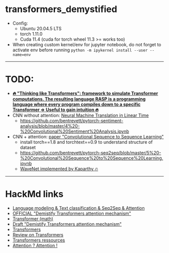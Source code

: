 # transformers_demystified

- Config:
    - Ubuntu 20.04.5 LTS
    - torch 1.11.0
    - Cuda 11.4 (cuda for torch wheel 11.3 >= works too)
- When creating custom kernel/env for jupyter notebook, do not forget to activate env before running `python -m ipykernel install --user --name=env`
---
# TODO: 

- [**:fire: "Thinking like Transformers": framework to simulate Transformer computations. The resulting language RASP is a programming language where every program compiles down to a specific Transformer => Useful to gain intuition :fire:**](https://srush.github.io/raspy/)
- CNN without attention: [Neural Machine Translation in Linear Time](https://arxiv.org/abs/1610.10099)
    - https://github.com/bentrevett/pytorch-sentiment-analysis/blob/master/4%20-%20Convolutional%20Sentiment%20Analysis.ipynb
- CNN  + attention: [paper "Convolutional Sequence to Sequence Learning"](https://arxiv.org/pdf/1705.03122.pdf)
    - install torch==1.8 and torchtext==0.9 to understand structure of dataset
    - https://github.com/bentrevett/pytorch-seq2seq/blob/master/5%20-%20Convolutional%20Sequence%20to%20Sequence%20Learning.ipynb
    - [WaveNet implemented by Kaparthy :fire:](https://www.youtube.com/watch?v=t3YJ5hKiMQ0)
---

# HackMd links

- [Language modeling & Text classification & Seq2Seq & Attention](https://hackmd.io/5IXrMYA4S86B1zYCUFdlfg)
- [OFFICIAL "Demistify Transformers attention mechanism"](https://hackmd.io/5W355qC3RRCnw4NtJ0FFLw)
- [Transformer (math)](https://hackmd.io/wbuEpc-1TjiDx-VV0S-qyQ)
- [Draft "Demistify Transformers attention mechanism"](https://hackmd.io/lKZEd1uCTSu8d4z2MYeQ2A)
- [Transformers](https://hackmd.io/R1VL6xwaRyWuLcavBWJ3gA)
- [Review on Transformers](https://hackmd.io/7hMDlKqNQBaVFH1OjPOh4w)
- [Transformers ressources](https://hackmd.io/9ky-n4HyQpyyd-zHTTwjhw)
- [Attention ? Attention !](https://hackmd.io/kbKcFkg1QQ2zL3qJyOREww)
